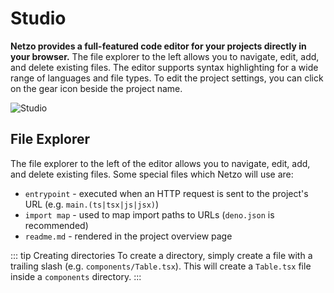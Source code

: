 # Studio

**Netzo provides a full-featured code editor for your projects directly in your browser.** The file explorer to the left allows you to navigate, edit, add, and delete existing files. The editor supports syntax highlighting for a wide range of languages and file types. To edit the project settings, you can click on the gear icon beside the project name.

![Studio](/docs/images/projects/projects-studio.webp)

## File Explorer

The file explorer to the left of the editor allows you to navigate, edit, add, and delete existing files. Some special files which Netzo will use are:

- `entrypoint` - executed when an HTTP request is sent to the project's URL (e.g. `main.(ts|tsx|js|jsx)`)
- `import map` - used to map import paths to URLs (`deno.json` is recommended)
- `readme.md` - rendered in the project overview page

::: tip Creating directories
To create a directory, simply create a file with a trailing slash (e.g. `components/Table.tsx`). This will create a `Table.tsx` file inside a `components` directory.
:::